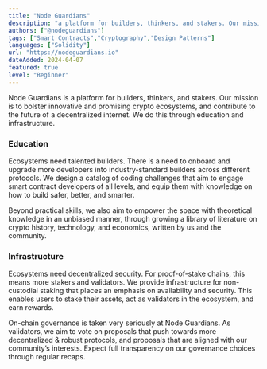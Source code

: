```yaml
---
title: "Node Guardians"
description: "a platform for builders, thinkers, and stakers. Our mission is to bolster innovative and promising crypto ecosystems, and contribute to the future of a decentralized internet."
authors: ["@nodeguardians"]
tags: ["Smart Contracts","Cryptography","Design Patterns"]
languages: ["Solidity"]
url: "https://nodeguardians.io"
dateAdded: 2024-04-07
featured: true
level: "Beginner"
---
```


Node Guardians is a platform for builders, thinkers, and stakers. Our mission is to bolster innovative and promising crypto ecosystems, and contribute to the future of a decentralized internet. We do this through education and infrastructure.

### Education

Ecosystems need talented builders. There is a need to onboard and upgrade more developers into industry-standard builders across different protocols. We design a catalog of coding challenges that aim to engage smart contract developers of all levels, and equip them with knowledge on how to build safer, better, and smarter.

Beyond practical skills, we also aim to empower the space with theoretical knowledge in an unbiased manner, through growing a library of literature on crypto history, technology, and economics, written by us and the community.

### Infrastructure

Ecosystems need decentralized security. For proof-of-stake chains, this means more stakers and validators. We provide infrastructure for non-custodial staking that places an emphasis on availability and security. This enables users to stake their assets, act as validators in the ecosystem, and earn rewards.

On-chain governance is taken very seriously at Node Guardians. As validators, we aim to vote on proposals that push towards more decentralized & robust protocols, and proposals that are aligned with our community’s interests.  Expect full transparency on our governance choices through regular recaps.
